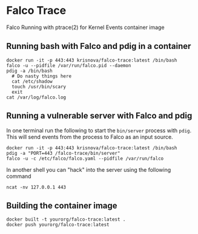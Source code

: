 # Falco Trace
Falco Running with ptrace(2) for Kernel Events container image

## Running bash with Falco and pdig in a container

```
docker run -it -p 443:443 krisnova/falco-trace:latest /bin/bash
falco -u --pidfile /var/run/falco.pid --daemon
pdig -a /bin/bash
  # Do nasty things here
  cat /etc/shadow
  touch /usr/bin/scary
  exit
cat /var/log/falco.log
```

## Running a vulnerable server with Falco and pdig

In one terminal run the following to start the `bin/server` process with `pdig`. This will send events from the process to Falco as an input source. 

```
docker run -it -p 443:443 krisnova/falco-trace:latest /bin/bash
pdig -a "PORT=443 /falco-trace/bin/server"
falco -u -c /etc/falco/falco.yaml --pidfile /var/run/falco
```

In another shell you can "hack" into the server using the following command

```
ncat -nv 127.0.0.1 443
```

## Building the container image

```
docker built -t yourorg/falco-trace:latest .
docker push yourorg/falco-trace:latest
```
